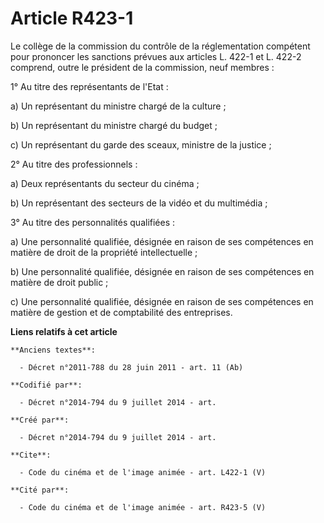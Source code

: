 # Article R423-1

Le collège de la commission du contrôle de la réglementation compétent pour prononcer les sanctions prévues aux articles L.
422-1 et L. 422-2 comprend, outre le président de la commission, neuf membres : 

1° Au titre des représentants de l'Etat : 

a) Un représentant du ministre chargé de la culture ; 

b) Un représentant du ministre chargé du budget ; 

c) Un représentant du garde des sceaux, ministre de la justice ; 

2° Au titre des professionnels : 

a) Deux représentants du secteur du cinéma ; 

b) Un représentant des secteurs de la vidéo et du multimédia ; 

3° Au titre des personnalités qualifiées : 

a) Une personnalité qualifiée, désignée en raison de ses compétences en matière de droit de la propriété intellectuelle ; 

b) Une personnalité qualifiée, désignée en raison de ses compétences en matière de droit public ; 

c) Une personnalité qualifiée, désignée en raison de ses compétences en matière de gestion et de comptabilité des
entreprises.

**Liens relatifs à cet article**

	**Anciens textes**:

	  - Décret n°2011-788 du 28 juin 2011 - art. 11 (Ab)

	**Codifié par**:

	  - Décret n°2014-794 du 9 juillet 2014 - art.

	**Créé par**:

	  - Décret n°2014-794 du 9 juillet 2014 - art.

	**Cite**:

	  - Code du cinéma et de l'image animée - art. L422-1 (V)

	**Cité par**:

	  - Code du cinéma et de l'image animée - art. R423-5 (V)
